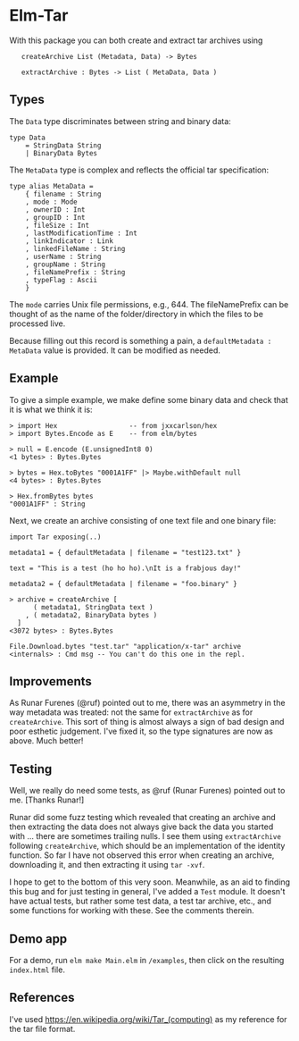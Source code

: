 # Elm-Tar

With this package you can both create and extract tar archives using
```
   createArchive List (Metadata, Data) -> Bytes

   extractArchive : Bytes -> List ( MetaData, Data )
```

## Types  

The `Data` type discriminates between string and binary  data:
```
type Data
    = StringData String
    | BinaryData Bytes
```

The `MetaData` type is complex and reflects the official tar specification:

```
type alias MetaData =
    { filename : String
    , mode : Mode
    , ownerID : Int
    , groupID : Int
    , fileSize : Int
    , lastModificationTime : Int
    , linkIndicator : Link
    , linkedFileName : String
    , userName : String
    , groupName : String
    , fileNamePrefix : String
    , typeFlag : Ascii
    }
```
The `mode` carries Unix file permissions, e.g., 644.  The fileNamePrefix
can be thought of as the name of the folder/directory in which the files
to be processed live.

Because filling out this record is something a pain, a `defaultMetadata : MetaData`
value is provided.  It can be modified as needed.  

## Example

To give a simple example, we make define some binary data
and check that it is what we think it is:

```
> import Hex                  -- from jxxcarlson/hex
> import Bytes.Encode as E    -- from elm/bytes

> null = E.encode (E.unsignedInt8 0)
<1 bytes> : Bytes.Bytes

> bytes = Hex.toBytes "0001A1FF" |> Maybe.withDefault null
<4 bytes> : Bytes.Bytes

> Hex.fromBytes bytes
"0001A1FF" : String
```

Next, we create an archive consisting of one text file and one binary file:
```
import Tar exposing(..)

metadata1 = { defaultMetadata | filename = "test123.txt" }

text = "This is a test (ho ho ho).\nIt is a frabjous day!"

metadata2 = { defaultMetadata | filename = "foo.binary" }

> archive = createArchive [
      ( metadata1, StringData text )
    , ( metadata2, BinaryData bytes )
  ]
<3072 bytes> : Bytes.Bytes

File.Download.bytes "test.tar" "application/x-tar" archive
<internals> : Cmd msg -- You can't do this one in the repl.
```


## Improvements

As Runar Furenes (@ruf) pointed out to me, there was an asymmetry in the
way metadata was treated: not the same for `extractArchive` as for `createArchive`.
This sort of thing is almost always a sign of bad design and poor esthetic judgement.
I've fixed it, so the type signatures are now as above. Much better!




## Testing  

Well, we really do need some tests, as @ruf (Runar Furenes) pointed out to me. [Thanks Runar!]

Runar did some fuzz testing which revealed that creating an archive and then extracting the data does not always give back the data you started with ... there are sometimes trailing nulls.  I see them using `extractArchive` following
`createArchive`, which should be an implementation of the identity function. So far I have not observed this error
when creating an archive, downloading it, and then extracting it using `tar -xvf`.

I hope to get to the bottom of this very soon.  Meanwhile, as an aid to finding this bug and for just testing in general, I've added a `Test` module.  It doesn't have actual tests, but rather some test data, a test tar archive, etc., and some functions for working with these.  See the comments therein.

## Demo app

For a demo, run `elm make Main.elm` in `/examples`, then click on the resulting `index.html` file.  

## References

I've used https://en.wikipedia.org/wiki/Tar_(computing) as my reference for the tar file format.
